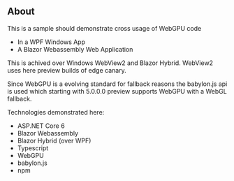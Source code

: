 ## About

This is a sample should demonstrate cross usage of WebGPU code
- In a WPF Windows App
- A Blazor Webassembly Web Application

This is achived over Windows WebView2 and Blazor Hybrid.
WebView2 uses here preview builds of edge canary.

Since WebGPU is a evolving standard for fallback reasons the babylon.js api
is used which starting with 5.0.0.0 preview supports WebGPU with a WebGL fallback.

Technologies demonstrated here:
- ASP.NET Core 6
- Blazor Webassembly
- Blazor Hybrid (over WPF)
- Typescript
- WebGPU
- babylon.js
- npm
